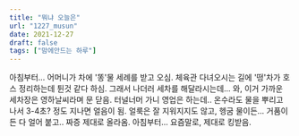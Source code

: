 ```yaml
---
title: "뭐냐 오늘은"
url: "1227_musun"
date: 2021-12-27
draft: false
tags: ["맘에안드는 하루"]
---
```

아침부터... 어머니가 차에 '똥'물 세례를 받고 오심. 체육관 다녀오시는 길에 '떵'차가 호스 정리하는데 튄것 같다 하심. 그래서 나더러 세차를 해달라시는데... 와, 이거 가까운 세차장은 영하날씨라며 문 닫음. 터널너머 가니 영업은 하는데.. 온수라도 물을 뿌리고 나서 3-4초? 정도 지나면 얼음이 됨. 얼룩은 잘 지워지지도 않고, 헹굼 물이든... 거품이든 다 얼어 붙고.. 짜증 제대로 올라옴. 아침부터... 요즘말로, 제대로 킹받음.
